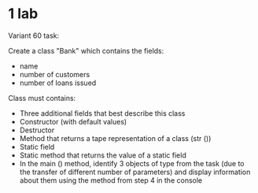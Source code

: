 # 1 lab
Variant 60 task:
 
Create a class "Bank" which contains the fields:
- name
- number of customers
- number of loans issued
 
Class must contains:
- Three additional fields that best describe this class
- Constructor (with default values)
- Destructor
- Method that returns a tape representation of a class (str  ())
- Static field
- Static method that returns the value of a static field
- In the main () method, identify 3 objects of type from the task (due to the transfer of different number of parameters) and display information about them using the method from step 4 in the console 
